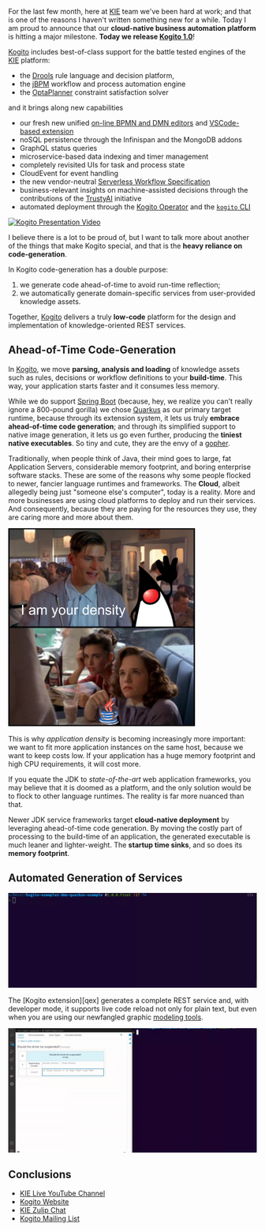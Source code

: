 For the last few month, here at [KIE][kie] team we've been hard at work; and that is one of the reasons I haven't written something new for a while. Today I am proud to announce that our **cloud-native business automation platform** is hitting a major milestone. **Today we release [Kogito 1.0][kgt]**! 

[Kogito][kgt] includes best-of-class support for the battle tested engines of
the [KIE][kie] platform: 

- the [Drools][drl] rule language and decision platform, 
- the [jBPM][jbpm] workflow and process automation engine 
- the [OptaPlanner][opt] constraint satisfaction solver

and it brings along new capabilities 
- our fresh new unified [on-line BPMN and DMN editors](https://kiegroup.github.io/kogito-online/#/) and [VSCode-based extension](https://marketplace.visualstudio.com/items?itemName=kie-group.vscode-extension-kogito-bundle)
- noSQL persistence through the Infinispan and the MongoDB addons
- GraphQL status queries
- microservice-based data indexing and timer management
- completely revisited UIs for task and process state 
- CloudEvent for event handling
- the new vendor-neutral [Serverless Workflow Specification](sws)
- business-relevant insights on machine-assisted decisions through the contributions of the [TrustyAI](tai) initiative
- automated deployment through the [Kogito Operator][kop] and the [`kogito` CLI][kli]


[![Kogito Presentation Video](https://img.youtube.com/vi/2Ci_WcYtLrU/0.jpg)](https://www.youtube.com/watch?v=2Ci_WcYtLrU)


I believe there is a lot to be proud of, but I want to talk more about another of the things that make Kogito special, and that is the **heavy reliance on code-generation**. 

In Kogito code-generation has a double purpose: 
1. we generate code ahead-of-time to avoid run-time reflection; 
2. we automatically generate domain-specific services from user-provided knowledge assets.

Together, [Kogito][kgt] delivers a truly **low-code** platform for the design and implementation of knowledge-oriented REST services. 

## Ahead-of-Time Code-Generation

In [Kogito][kgt], we move **parsing, analysis and loading** of knowledge assets such as rules, decisions or workflow definitions to your **build-time**. This way, your application starts faster and it consumes less memory.

While we do support [Spring Boot][spb] (because, hey, we realize you can't really ignore a 800-pound gorilla) we chose [Quarkus][qks] as our primary target runtime, because through its extension system, it lets us truly **embrace ahead-of-time code generation**; and through its simplified support to native image generation, it lets us go even further, producing the **tiniest native executables**. So tiny and cute, they are the envy of a [gopher](https://blog.golang.org/gopher).

Traditionally, when people think of Java, their mind goes to large, fat Application Servers, considerable memory footprint, and boring enterprise software stacks. These are some of the reasons why some people flocked to newer, fancier language runtimes and frameworks. The **Cloud**, albeit allegedly being just "someone else's computer", today is a reality. More and more businesses are using cloud platforms to deploy and run their services. And consequently, because they are paying for the resources they use, they are caring more and more about them.

![I am your density](imgs/density.png)

This is why *application density* is becoming increasingly more important: we want to fit more application instances on the same host, because we want to keep costs low. If your application has a huge memory footprint and high CPU requirements, it will cost more.

If you equate the JDK to *state-of-the-art* web application frameworks, you may believe that it is doomed as a platform, and the only solution would be to flock to other language runtimes. The reality is far more nuanced than that. 

Newer JDK service frameworks target **cloud-native deployment** by leveraging ahead-of-time code generation. By moving the costly part of processing to the build-time of an application, the generated executable is much leaner and lighter-weight. The **startup time sinks**, and so does its **memory footprint**. 



## Automated Generation of Services


![Kogito Codegen](imgs/kogito-codegen.gif)



The [Kogito extension][qex] generates a complete REST service and, with developer mode, it supports live code reload not only for plain text, but even when you are using our newfangled graphic [modeling tools](https://marketplace.visualstudio.com/items?itemName=kie-group.vscode-extension-kogito-bundle).

![BPMN](imgs/hot-reload.gif)



## Conclusions


- [KIE Live YouTube Channel][kielive]
- [Kogito Website][kgt]
- [KIE Zulip Chat][zlp]
- [Kogito Mailing List][kml]


[kgt]: https://kogito.kie.org
[kie]: http://kie.org
[drl]: http://www.drools.org/
[jbpm]: http://www.jbpm.org/
[opt]: http://www.optaplanner.org/
[sws]: https://serverlessworkflow.io/
[tai]: https://blog.kie.org/2020/06/trusty-ai-introduction.html
[kop]: https://operatorhub.io/operator/kogito-operator 
[kli]: https://github.com/kiegroup/kogito-cloud-operator/blob/master/README.md

[qks]: https://quarkus.io
[spb]: https://spring.io/projects/spring-boot

[kielive]: https://www.youtube.com/playlist?list=PLo3ZScdD9hW4S94iT3ZgOWm8asSHuMDYn
[zlp]: https://kie.zulipchat.com
[kml]: https://groups.google.com/forum/#!msgid/kogito-development/
